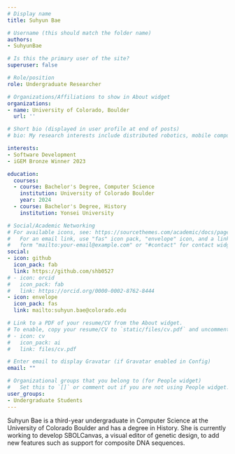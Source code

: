 ```yaml
---
# Display name
title: Suhyun Bae

# Username (this should match the folder name)
authors:
- SuhyunBae

# Is this the primary user of the site?
superuser: false

# Role/position
role: Undergraduate Researcher

# Organizations/Affiliations to show in About widget
organizations:
- name: University of Colorado, Boulder
  url: ''

# Short bio (displayed in user profile at end of posts)
# bio: My research interests include distributed robotics, mobile computing and programmable matter.

interests:
- Software Development
- iGEM Bronze Winner 2023

education:
  courses:
  - course: Bachelor's Degree, Computer Science
    institution: University of Colorado Boulder
    year: 2024
  - course: Bachelor's Degree, History
    institution: Yonsei University

# Social/Academic Networking
# For available icons, see: https://sourcethemes.com/academic/docs/page-builder/#icons
#   For an email link, use "fas" icon pack, "envelope" icon, and a link in the
#   form "mailto:your-email@example.com" or "#contact" for contact widget.
social:
- icon: github
  icon_pack: fab
  link: https://github.com/shb0527
# - icon: orcid
#   icon_pack: fab
#   link: https://orcid.org/0000-0002-8762-8444
- icon: envelope
  icon_pack: fas
  link: mailto:suhyun.bae@colorado.edu

# Link to a PDF of your resume/CV from the About widget.
# To enable, copy your resume/CV to `static/files/cv.pdf` and uncomment the lines below.
# - icon: cv
#   icon_pack: ai
#   link: files/cv.pdf

# Enter email to display Gravatar (if Gravatar enabled in Config)
email: ""

# Organizational groups that you belong to (for People widget)
#   Set this to `[]` or comment out if you are not using People widget.
user_groups:
- Undergraduate Students
---
```


Suhyun Bae is a third-year undergraduate in Computer Science at the University of Colorado Boulder and has a degree in History.
She is currently working to develop SBOLCanvas, a visual editor of genetic design, to add new features such as support for composite DNA sequences.
